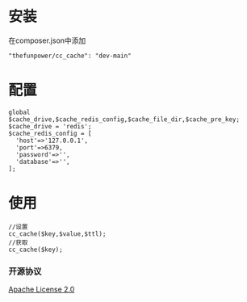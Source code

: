 # 安装

在composer.json中添加
~~~
"thefunpower/cc_cache": "dev-main" 
~~~

# 配置

~~~
global $cache_drive,$cache_redis_config,$cache_file_dir,$cache_pre_key;
$cache_drive = 'redis';
$cache_redis_config = [
  'host'=>'127.0.0.1',
  'port'=>6379,
  'password'=>'',
  'database'=>'',
];
~~~

# 使用

~~~
//设置
cc_cache($key,$value,$ttl);
//获取
cc_cache($key);
~~~

### 开源协议 

[Apache License 2.0](LICENSE)